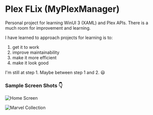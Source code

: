 # Plex FLix (MyPlexManager)

Personal project for learning WinUI 3 (XAML) and Plex APIs.
There is a much room for improvement and learning.

I have learned to approach projects for learning is to:
1.  get it to work
2.  improve maintainability
3.  make it more efficient
4.  make it look good

I'm still at step 1.  Maybe between step 1 and 2. :smiley:


### Sample Screen Shots  :point_down:
![Home Screen](https://user-images.githubusercontent.com/43736590/212181310-562ec441-23c6-4f97-a86f-4124d534eaca.png)


![Marvel Collection](https://user-images.githubusercontent.com/43736590/212182753-0f09112f-ab70-4b23-bf0c-245db85c584a.png)
